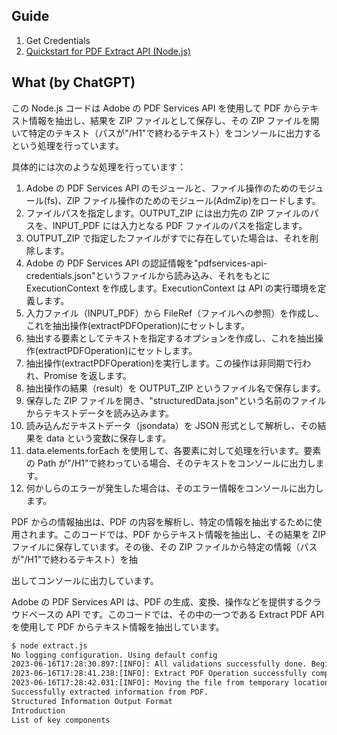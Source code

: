 ## Guide

1. Get Credentials
2. [Quickstart for PDF Extract API (Node.js)](https://developer.adobe.com/document-services/docs/overview/pdf-extract-api/quickstarts/nodejs/)

## What (by ChatGPT)

この Node.js コードは Adobe の PDF Services API を使用して PDF からテキスト情報を抽出し、結果を ZIP ファイルとして保存し、その ZIP ファイルを開いて特定のテキスト（パスが"/H1"で終わるテキスト）をコンソールに出力するという処理を行っています。

具体的には次のような処理を行っています：

1. Adobe の PDF Services API のモジュールと、ファイル操作のためのモジュール(fs)、ZIP ファイル操作のためのモジュール(AdmZip)をロードします。
2. ファイルパスを指定します。OUTPUT_ZIP には出力先の ZIP ファイルのパスを、INPUT_PDF には入力となる PDF ファイルのパスを指定します。
3. OUTPUT_ZIP で指定したファイルがすでに存在していた場合は、それを削除します。
4. Adobe の PDF Services API の認証情報を"pdfservices-api-credentials.json"というファイルから読み込み、それをもとに ExecutionContext を作成します。ExecutionContext は API の実行環境を定義します。
5. 入力ファイル（INPUT_PDF）から FileRef（ファイルへの参照）を作成し、これを抽出操作(extractPDFOperation)にセットします。
6. 抽出する要素としてテキストを指定するオプションを作成し、これを抽出操作(extractPDFOperation)にセットします。
7. 抽出操作(extractPDFOperation)を実行します。この操作は非同期で行われ、Promise を返します。
8. 抽出操作の結果（result）を OUTPUT_ZIP というファイル名で保存します。
9. 保存した ZIP ファイルを開き、"structuredData.json"という名前のファイルからテキストデータを読み込みます。
10. 読み込んだテキストデータ（jsondata）を JSON 形式として解析し、その結果を data という変数に保存します。
11. data.elements.forEach を使用して、各要素に対して処理を行います。要素の Path が"/H1"で終わっている場合、そのテキストをコンソールに出力します。
12. 何かしらのエラーが発生した場合は、そのエラー情報をコンソールに出力します。

PDF からの情報抽出は、PDF の内容を解析し、特定の情報を抽出するために使用されます。このコードでは、PDF からテキスト情報を抽出し、その結果を ZIP ファイルに保存しています。その後、その ZIP ファイルから特定の情報（パスが"/H1"で終わるテキスト）を抽

出してコンソールに出力しています。

Adobe の PDF Services API は、PDF の生成、変換、操作などを提供するクラウドベースの API です。このコードでは、その中の一つである Extract PDF API を使用して PDF からテキスト情報を抽出しています。

```bash
$ node extract.js
No logging configuration. Using default config
2023-06-16T17:28:30.897:[INFO]: All validations successfully done. Beginning Extract Pdf operation execution
2023-06-16T17:28:41.238:[INFO]: Extract PDF Operation successfully completed
2023-06-16T17:28:42.031:[INFO]: Moving the file from temporary location /private/var/folders/4c/rdpwtgf12gqcbm8mqjnvsy_40000gp/T/pdfServicesSdkResult/ybkXsywxcP0Z.zip to ./ExtractTextInfoFromPDF.zip.
Successfully extracted information from PDF.
Structured Information Output Format
Introduction
List of key components
```
